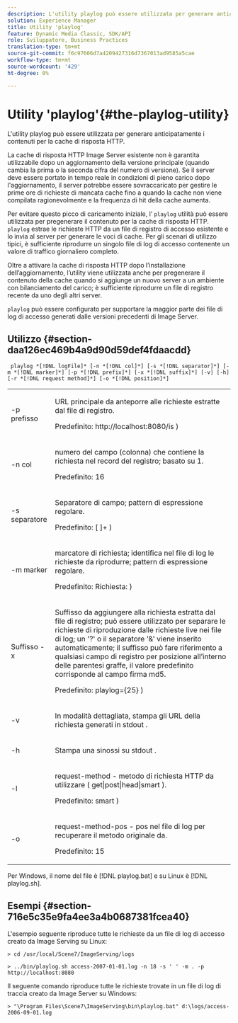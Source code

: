 ```yaml
---
description: L'utility playlog può essere utilizzata per generare anticipatamente i contenuti per la cache di risposta HTTP.
solution: Experience Manager
title: Utility 'playlog'
feature: Dynamic Media Classic, SDK/API
role: Sviluppatore, Business Practices
translation-type: tm+mt
source-git-commit: f6c97606d7a4209427316d7367013ad9585a5cae
workflow-type: tm+mt
source-wordcount: '429'
ht-degree: 0%

---
```



# Utility &#39;playlog&#39;{#the-playlog-utility}

L&#39;utility playlog può essere utilizzata per generare anticipatamente i contenuti per la cache di risposta HTTP.

La cache di risposta HTTP Image Server esistente non è garantita utilizzabile dopo un aggiornamento della versione principale (quando cambia la prima o la seconda cifra del numero di versione). Se il server deve essere portato in tempo reale in condizioni di pieno carico dopo l&#39;aggiornamento, il server potrebbe essere sovraccaricato per gestire le prime ore di richieste di mancata cache fino a quando la cache non viene compilata ragionevolmente e la frequenza di hit della cache aumenta.

Per evitare questo picco di caricamento iniziale, l’ `playlog` utilità può essere utilizzata per pregenerare il contenuto per la cache di risposta HTTP. `playlog` estrae le richieste HTTP da un file di registro di accesso esistente e lo invia al server per generare le voci di cache. Per gli scenari di utilizzo tipici, è sufficiente riprodurre un singolo file di log di accesso contenente un valore di traffico giornaliero completo.

Oltre a attivare la cache di risposta HTTP dopo l’installazione dell’aggiornamento, l’utility viene utilizzata anche per pregenerare il contenuto della cache quando si aggiunge un nuovo server a un ambiente con bilanciamento del carico; è sufficiente riprodurre un file di registro recente da uno degli altri server.

`playlog` può essere configurato per supportare la maggior parte dei file di log di accesso generati dalle versioni precedenti di Image Server.

## Utilizzo {#section-daa126ec469b4a9d90d59def4fdaacdd}

` playlog *[!DNL logFile]* [-n *[!DNL col]*] [-s *[!DNL separator]*] [-m *[!DNL marker]*] [-p *[!DNL prefix]*] [-x *[!DNL suffix]*] [-v] [-h] [-r *[!DNL request method]*] [-o *[!DNL position]*]`

<table id="simpletable_39B9638BCB0F4244B5155C958C044C31"> 
 <tr class="strow"> 
  <td class="stentry"> <p> <span class="codeph"> -p  <span class="varname"> prefisso  </span> </span> </p> </td> 
  <td class="stentry"> <p>URL principale da anteporre alle richieste estratte dal file di registro. </p> <p>Predefinito: <span class="filepath"> http://localhost:8080/is </span>) </p> </td> 
 </tr> 
 <tr class="strow"> 
  <td class="stentry"> <p> <span class="codeph"> -n  <span class="varname"> col  </span> </span> </p> </td> 
  <td class="stentry"> <p>numero del campo (colonna) che contiene la richiesta nel record del registro; basato su 1. </p> <p>Predefinito: 16 </p> </td> 
 </tr> 
 <tr class="strow"> 
  <td class="stentry"> <p> <span class="codeph"> -s  <span class="varname"> separatore  </span> </span> </p> </td> 
  <td class="stentry"> <p>Separatore di campo; pattern di espressione regolare. </p> <p>Predefinito: <span class="codeph"> [ ]+ </span>) </p> </td> 
 </tr> 
 <tr class="strow"> 
  <td class="stentry"> <p> <span class="codeph"> -m  <span class="varname"> marker  </span> </span> </p> </td> 
  <td class="stentry"> <p>marcatore di richiesta; identifica nel file di log le richieste da riprodurre; pattern di espressione regolare. </p> <p>Predefinito: <span class="codeph"> Richiesta: </span>) </p> </td> 
 </tr> 
 <tr class="strow"> 
  <td class="stentry"> <p> <span class="codeph"> Suffisso -x  <span class="varname">   </span> </span> </p> </td> 
  <td class="stentry"> <p>Suffisso da aggiungere alla richiesta estratta dal file di registro; può essere utilizzato per separare le richieste di riproduzione dalle richieste live nei file di log; un '?' o il separatore '&amp;' viene inserito automaticamente; il suffisso può fare riferimento a qualsiasi campo di registro per posizione all’interno delle parentesi graffe, il valore predefinito corrisponde al campo firma md5. </p> <p>Predefinito: <span class="codeph"> playlog={25} </span>) </p> </td> 
 </tr> 
 <tr class="strow"> 
  <td class="stentry"> <p> <span class="codeph"> -v  </span> </p> </td> 
  <td class="stentry"> <p>In modalità dettagliata, stampa gli URL della richiesta generati in <span class="codeph"> stdout </span>. </p> </td> 
 </tr> 
 <tr class="strow"> 
  <td class="stentry"> <p> <span class="codeph"> -h  </span> </p> </td> 
  <td class="stentry"> <p>Stampa una sinossi su <span class="codeph"> stdout </span>. </p> </td> 
 </tr> 
 <tr class="strow"> 
  <td class="stentry"> <p> <span class="codeph"> -l </span> </p> </td> 
  <td class="stentry"> <p>request-method - metodo di richiesta HTTP da utilizzare ( <span class="codeph"> get|post|head|smart </span>). </p> <p>Predefinito: <span class="codeph"> smart </span>) </p> </td> 
 </tr> 
 <tr class="strow"> 
  <td class="stentry"> <p> <span class="codeph"> -o  </span> </p> </td> 
  <td class="stentry"> <p>request-method-pos - pos nel file di log per recuperare il metodo originale da. </p> <p>Predefinito: 15 </p> </td> 
 </tr> 
</table>

Per Windows, il nome del file è [!DNL playlog.bat] e su Linux è [!DNL playlog.sh].

## Esempi {#section-716e5c35e9fa4ee3a4b0687381fcea40}

L&#39;esempio seguente riproduce tutte le richieste da un file di log di accesso creato da Image Serving su Linux:

`> cd /usr/local/Scene7/ImageServing/logs`

`> ../bin/playlog.sh access-2007-01-01.log -n 18 -s ' ' -m . -p http://localhost:8080`

Il seguente comando riproduce tutte le richieste trovate in un file di log di traccia creato da Image Server su Windows:

`> "\Program Files\Scene7\ImageServing\bin\playlog.bat" d:\logs/access-2006-09-01.log`
